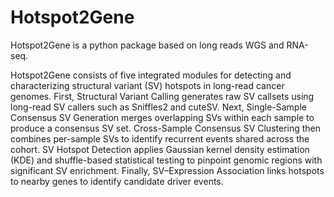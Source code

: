 # Hotspot2Gene
Hotspot2Gene is a python package based on long reads WGS and RNA-seq. 

Hotspot2Gene consists of five integrated modules for detecting and characterizing structural variant (SV) hotspots in long-read cancer genomes. First, Structural Variant Calling generates raw SV callsets using long-read SV callers such as Sniffles2 and cuteSV. Next, Single-Sample Consensus SV Generation merges overlapping SVs within each sample to produce a consensus SV set. Cross-Sample Consensus SV Clustering then combines per-sample SVs to identify recurrent events shared across the cohort. SV Hotspot Detection applies Gaussian kernel density estimation (KDE) and shuffle-based statistical testing to pinpoint genomic regions with significant SV enrichment. Finally, SV–Expression Association links hotspots to nearby genes to identify candidate driver events.

